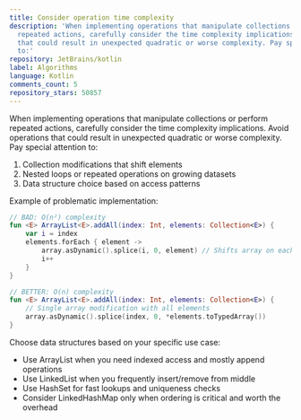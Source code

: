 ```yaml
---
title: Consider operation time complexity
description: 'When implementing operations that manipulate collections or perform
  repeated actions, carefully consider the time complexity implications. Avoid operations
  that could result in unexpected quadratic or worse complexity. Pay special attention
  to:'
repository: JetBrains/kotlin
label: Algorithms
language: Kotlin
comments_count: 5
repository_stars: 50857
---
```


When implementing operations that manipulate collections or perform repeated actions, carefully consider the time complexity implications. Avoid operations that could result in unexpected quadratic or worse complexity. Pay special attention to:

1. Collection modifications that shift elements
2. Nested loops or repeated operations on growing datasets
3. Data structure choice based on access patterns

Example of problematic implementation:
```kotlin
// BAD: O(n²) complexity
fun <E> ArrayList<E>.addAll(index: Int, elements: Collection<E>) {
    var i = index
    elements.forEach { element ->
        array.asDynamic().splice(i, 0, element) // Shifts array on each insert
        i++
    }
}

// BETTER: O(n) complexity
fun <E> ArrayList<E>.addAll(index: Int, elements: Collection<E>) {
    // Single array modification with all elements
    array.asDynamic().splice(index, 0, *elements.toTypedArray())
}
```

Choose data structures based on your specific use case:
- Use ArrayList when you need indexed access and mostly append operations
- Use LinkedList when you frequently insert/remove from middle
- Use HashSet for fast lookups and uniqueness checks
- Consider LinkedHashMap only when ordering is critical and worth the overhead
